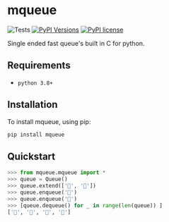 # mqueue

![Tests](https://github.com/MatthewAndreTaylor/mqueue/actions/workflows/tests.yml/badge.svg)
[![PyPI Versions](https://img.shields.io/badge/python-3.8%2B-blue)]()
[![PyPI license](https://img.shields.io/badge/license-MIT-%23373737)]()

Single ended fast queue's built in C for python.

## Requirements

- `python 3.8+`

## Installation

To install mqueue, using pip:

```bash
pip install mqueue
```

## Quickstart

```py
>>> from mqueue.mqueue import *
>>> queue = Queue()
>>> queue.extend(['🚒', '🛴'])
>>> queue.enqueue('🚅')
>>> queue.enqueue('🚗')
>>> [queue.dequeue() for _ in range(len(queue)) ]
['🚒', '🛴', '🚅', '🚗']
```
